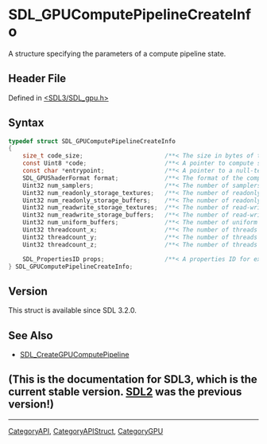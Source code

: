 # SDL_GPUComputePipelineCreateInfo

A structure specifying the parameters of a compute pipeline state.

## Header File

Defined in [<SDL3/SDL_gpu.h>](https://github.com/libsdl-org/SDL/blob/main/include/SDL3/SDL_gpu.h)

## Syntax

```c
typedef struct SDL_GPUComputePipelineCreateInfo
{
    size_t code_size;                       /**< The size in bytes of the compute shader code pointed to. */
    const Uint8 *code;                      /**< A pointer to compute shader code. */
    const char *entrypoint;                 /**< A pointer to a null-terminated UTF-8 string specifying the entry point function name for the shader. */
    SDL_GPUShaderFormat format;             /**< The format of the compute shader code. */
    Uint32 num_samplers;                    /**< The number of samplers defined in the shader. */
    Uint32 num_readonly_storage_textures;   /**< The number of readonly storage textures defined in the shader. */
    Uint32 num_readonly_storage_buffers;    /**< The number of readonly storage buffers defined in the shader. */
    Uint32 num_readwrite_storage_textures;  /**< The number of read-write storage textures defined in the shader. */
    Uint32 num_readwrite_storage_buffers;   /**< The number of read-write storage buffers defined in the shader. */
    Uint32 num_uniform_buffers;             /**< The number of uniform buffers defined in the shader. */
    Uint32 threadcount_x;                   /**< The number of threads in the X dimension. This should match the value in the shader. */
    Uint32 threadcount_y;                   /**< The number of threads in the Y dimension. This should match the value in the shader. */
    Uint32 threadcount_z;                   /**< The number of threads in the Z dimension. This should match the value in the shader. */

    SDL_PropertiesID props;                 /**< A properties ID for extensions. Should be 0 if no extensions are needed. */
} SDL_GPUComputePipelineCreateInfo;
```

## Version

This struct is available since SDL 3.2.0.

## See Also

- [SDL_CreateGPUComputePipeline](SDL_CreateGPUComputePipeline)


## (This is the documentation for SDL3, which is the current stable version. [SDL2](https://wiki.libsdl.org/SDL2/) was the previous version!)



----
[CategoryAPI](CategoryAPI), [CategoryAPIStruct](CategoryAPIStruct), [CategoryGPU](CategoryGPU)

